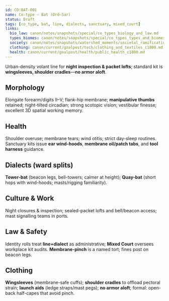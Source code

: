 ```yaml
---
id: CO:BAT-001
name: Co-type — Bat (Ord–Sar)
status: Draft
tags: [co_type, bat, line, dialects, sanctuary, mixed_court]
links:
  bio_law: canon/notes/snapshots/special/co_types_biology_and_law.md
  types_biomes: canon/notes/snapshots/special/co_types_types_and_biomes.md
  society: canon/notes/snapshots/watershed_moments/societal_ramifications_green_skies_c1503_1530.md
  clothing: canon/current/goalpost/tech/clothing_and_textiles_c1800.md
  health: canon/current/goalpost/health/public_health_c1800.md
---
```


Urban-density volant line for **night inspection & packet lofts**; standard kit is **wingsleeves, shoulder cradles**—**no armor aloft**.

## Morphology
Elongate forearm/digits II–V; flank-hip membrane; **manipulative thumbs** retained; night-tilted circadian; strong scotopic vision; vestibular finesse; excellent 3D spatial working memory.

## Health
Shoulder overuse; membrane tears; wind otitis; strict day-sleep routines. Sanctuary kits issue **ear wind-hoods**, **membrane oil/patch tabs**, and **tool harness** guidance.

## Dialects (ward splits)
**Tower-bat** (beacon legs, bell-towers; calmer at height); **Quay-bat** (short hops with wind-hoods; masts/rigging familiarity).

## Culture & Work
Night closures & inspection; sealed-packet lofts and bell/beacon access; mast signalling teams in ports.

## Law & Safety
Identity rolls treat **line+dialect** as administrative; **Mixed Court** oversees workplace kit audits. **Membrane-pinch** is a named tort; fines post on beacon legs.

## Clothing
**Wingsleeves** (membrane-safe cuffs); **shoulder cradles** to offload pectoral strain; **launch aids** (ledge straps/mast pegs); **no armor aloft**; formal: open-back half-capes that avoid pinch.
